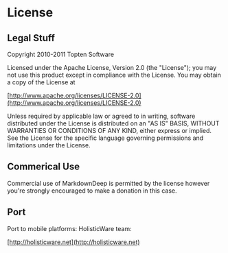 # License #

## Legal Stuff ##

Copyright 2010-2011 Topten Software

Licensed under the Apache License, Version 2.0 (the "License"); you may not use this 
product except in compliance with the License. You may obtain a copy of the License at

[http://www.apache.org/licenses/LICENSE-2.0](http://www.apache.org/licenses/LICENSE-2.0)

Unless required by applicable law or agreed to in writing, software distributed under 
the License is distributed on an "AS IS" BASIS, WITHOUT WARRANTIES OR CONDITIONS OF ANY KIND, 
either express or implied. See the License for the specific language governing permissions 
and limitations under the License.

## Commerical Use ##

Commercial use of MarkdownDeep is permitted by the license however you're strongly 
encouraged to make a donation in this case.


## Port ##

Port to mobile platforms: HolisticWare team:

 [http://holisticware.net](http://holisticware.net)